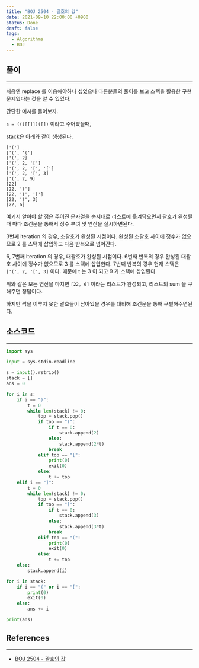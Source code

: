 ```yaml
---
title: "BOJ 2504 - 괄호의 값"
date: 2021-09-10 22:00:00 +0900
status: Done
draft: false
tags:
  - Algorithms
  - BOJ
---
```

## 풀이
---
처음엔 replace 를 이용해야하나 싶었으나 다른분들의 풀이를 보고 스택을 활용한 구현문제였다는 것을 알 수 있었다.

간단한 예시를 들어보자.

`s = (()[[]])([])` 이라고 주어졌을때,

stack은 아래와 같이 생성된다.
```
['(']
['(', '(']
['(', 2]
['(', 2, '[']
['(', 2, '[', '[']
['(', 2, '[', 3]
['(', 2, 9]
[22]
[22, '(']
[22, '(', '[']
[22, '(', 3]
[22, 6]
```

여기서 알아야 할 점은 주어진 문자열을 순서대로 리스트에 옮겨담으면서 괄호가 완성될 때 마다 조건문을 통해서 정수 부여 및 연산을 실시하면된다.

3번째 iteration 의 경우, 소괄호가 완성된 시점이다.
완성된 소괄호 사이에 정수가 없으므로 2 를 스택에 삽입하고 다음 반복으로 넘어간다.

6, 7번째 iteration 의 경우, 대괄호가 완성된 시점이다.
6번째 반복의 경우 완성된 대괄호 사이에 정수가 없으므로 3 를 스택에 삽입한다.
7번째 반복의 경우 현재 스택은 `['(', 2, '[', 3]` 이다.
때문에 t 는 3 이 되고 9 가 스택에 삽입된다.

위와 같은 모든 연산을 마치면 `[22, 6]` 이라는 리스트가 완성되고, 리스트의 sum 을 구해주면 정답이다.

하지만 짝을 이루지 못한 괄호들이 남아있을 경우를 대비해 조건문을 통해 구별해주면된다.

## 소스코드
---
```python
import sys

input = sys.stdin.readline

s = input().rstrip()
stack = []
ans = 0

for i in s:
    if i == ")":
        t = 0
        while len(stack) != 0:
            top = stack.pop()
            if top == "(":
                if t == 0:
                    stack.append(2)
                else:
                    stack.append(2*t)
                break
            elif top == "[":
                print(0)
                exit(0)
            else:
                t += top
    elif i == "]":
        t = 0
        while len(stack) != 0:
            top = stack.pop()
            if top == "[":
                if t == 0:
                    stack.append(3)
                else:
                    stack.append(3*t)
                break
            elif top == "(":
                print(0)
                exit(0)
            else:
                t += top
    else:
        stack.append(i)

for i in stack:
    if i == "(" or i == "[":
        print(0)
        exit(0)
    else:
        ans += i

print(ans)
```

## References
---
- [BOJ 2504 - 괄호의 값](https://www.acmicpc.net/problem/2504)
